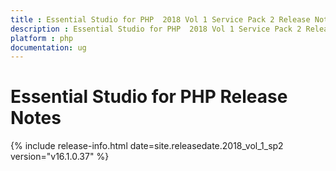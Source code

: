 ```yaml
---
title : Essential Studio for PHP  2018 Vol 1 Service Pack 2 Release Notes
description : Essential Studio for PHP  2018 Vol 1 Service Pack 2 Release Notes
platform : php
documentation: ug
---
```


# Essential Studio for PHP Release Notes

{% include release-info.html date=site.releasedate.2018_vol_1_sp2  version="v16.1.0.37" %} 





